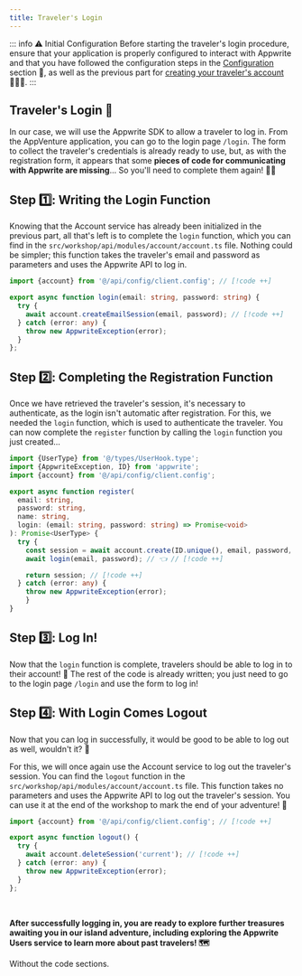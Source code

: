 ```yaml
---
title: Traveler's Login
---
```


<Documentation link="https://appwrite.io/docs/products/auth/email-password#login"></Documentation>

<Hero
title="Traveler's Login 🔐"
image="/assets/workshop/authentication/house-island.jpeg"
description="We've arrived in front of the building, the next step in our journey: traveler's login.
Before we can unlock the clue that awaits us, we need to access our application while being
logged in. In this section, we'll explore in detail the login and logout process and how it
can be managed with Appwrite 🔐."
/>

::: info ⚠️ Initial Configuration
Before starting the traveler's login procedure, ensure that your application is properly
configured to interact with Appwrite and that you have followed the configuration steps in the
[Configuration](/workshop/configuration/appwrite-configuration) section 📝, as well as the
previous part for [creating your traveler's account](/workshop/authentication/register) 👩🏼‍✈️.
:::

## Traveler's Login 🚪

In our case, we will use the Appwrite SDK to allow a traveler to log in. From the AppVenture
application, you can go to the login page `/login`. The form to collect the traveler's
credentials is already ready to use, but, as with the registration form, it appears that some
**pieces of code for communicating with Appwrite are missing**... So you'll need to complete them
again! 🧑‍🔧

## Step 1️⃣: Writing the Login Function

Knowing that the Account service has already been initialized in the previous part, all that's
left is to complete the `login` function, which you can find in the
`src/workshop/api/modules/account/account.ts` file. Nothing could be simpler; this function
takes the traveler's email and password as parameters and uses the Appwrite API to log in.

<Solution>

```ts
import {account} from '@/api/config/client.config'; // [!code ++]

export async function login(email: string, password: string) {
  try {
    await account.createEmailSession(email, password); // [!code ++]
  } catch (error: any) {
    throw new AppwriteException(error);
  }
};
```

</Solution>

## Step 2️⃣: Completing the Registration Function

Once we have retrieved the traveler's session, it's necessary to authenticate, as
the login isn't automatic after registration. For this, we needed the `login` function, which is
used to authenticate the traveler. You can now complete the `register` function by calling the
`login` function you just created...

<Solution>

```ts
import {UserType} from '@/types/UserHook.type';
import {AppwriteException, ID} from 'appwrite';
import {account} from '@/api/config/client.config';

export async function register(
  email: string,
  password: string,
  name: string,
  login: (email: string, password: string) => Promise<void>
): Promise<UserType> {
  try {
    const session = await account.create(ID.unique(), email, password, name); // [!code ++]
    await login(email, password); // 👈 // [!code ++]

    return session; // [!code ++]
  } catch (error: any) {
    throw new AppwriteException(error);
	}
}
```

</Solution>

## Step 3️⃣: Log In!

Now that the `login` function is complete, travelers should be able to log in to their account!
🥳 The rest of the code is already written; you just need to go to the login page `/login` and use
the form to log in!

## Step 4️⃣: With Login Comes Logout

Now that you can log in successfully, it would be good to be able to log out as well, wouldn't it? 🤔

For this, we will once again use the Account service to log out the traveler's session. You can
find the `logout` function in the `src/workshop/api/modules/account/account.ts` file. This function
takes no parameters and uses the Appwrite API to log out the traveler's session. You can use it at the end of the
workshop to mark the end of your adventure! 🏁

<Solution>

```ts
import {account} from '@/api/config/client.config'; // [!code ++]

export async function logout() {
  try {
    await account.deleteSession('current'); // [!code ++]
  } catch (error: any) {
    throw new AppwriteException(error);
  }
};
```

</Solution>

<br />

**After successfully logging in, you are ready to explore further treasures awaiting you in our island
adventure, including exploring the Appwrite Users service to learn more about past travelers! 🗺️**

Without the code sections.
